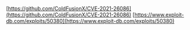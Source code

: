 [https://github.com/ColdFusionX/CVE-2021-26086](https://github.com/ColdFusionX/CVE-2021-26086)
[https://www.exploit-db.com/exploits/50380](https://www.exploit-db.com/exploits/50380)
